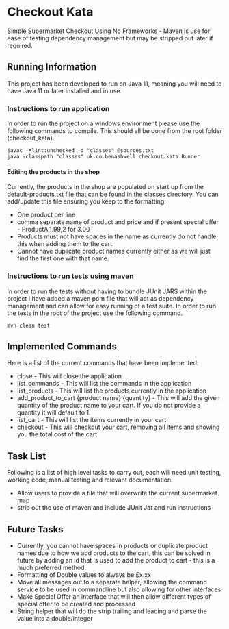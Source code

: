 # Checkout Kata
Simple Supermarket Checkout Using No Frameworks - Maven is use for ease of testing dependency management 
but may be stripped out later if required.

## Running Information
This project has been developed to run on Java 11, meaning you will need to have Java 11 or later installed and in use.

### Instructions to run application
In order to run the project on a windows environment please use the following commands to compile.
 This should all be done from the root folder (checkout_kata).
 
```
javac -Xlint:unchecked -d "classes" @sources.txt
java -classpath "classes" uk.co.benashwell.checkout.kata.Runner
```

#### Editing the products in the shop
Currently, the products in the shop are populated on start up from the default-products.txt file that
 can be found in the classes directory. You can add/update this file ensuring you keep to the formatting:
 - One product per line
 - comma separate name of product and price and if present special offer - ProductA,1.99,2 for 3.00
 - Products must not have spaces in the name as currently do not handle this when adding them to the cart.
 - Cannot have duplicate product names currently either as we will just find the first one with that name.

### Instructions to run tests using maven
In order to run the tests without having to bundle JUnit JARS within the project I have added a maven pom file that
will act as dependency management and can allow for easy running of a test suite. In order to run the tests in the root 
of the project use the following command.

```
mvn clean test
```

## Implemented Commands
Here is a list of the current commands that have been implemented:
- close - This will close the application
- list_commands - This will list the commands in the application
- list_products - This will list the products currently in the application
- add_product_to_cart {product name} {quantity} - This will add the given quantity of the product name to your cart. 
If you do not provide a quantity it will default to 1.
- list_cart - This will list the items currently in your cart
- checkout - This will checkout your cart, removing all items and showing you the total cost of the cart

## Task List
Following is a list of high level tasks to carry out, each will need  unit testing, working code, 
manual testing and relevant documentation.

- Allow users to provide a file that will overwrite the current supermarket map
- strip out the use of maven and include JUnit Jar and run instructions

## Future Tasks
- Currently, you cannot have spaces in products or duplicate product names due to how we add products to the cart, this can be solved in future 
by adding an id that is used to add the product to cart - this is a much preferred method.
- Formatting of Double values to always be £x.xx 
- Move all messages out to a separate helper, allowing the command service to be used in commandline but also allowing for other interfaces
- Make Special Offer an interface that will then allow different types of special offer to be created and processed
- String helper that will do the strip trailing and leading and parse the value into a double/integer